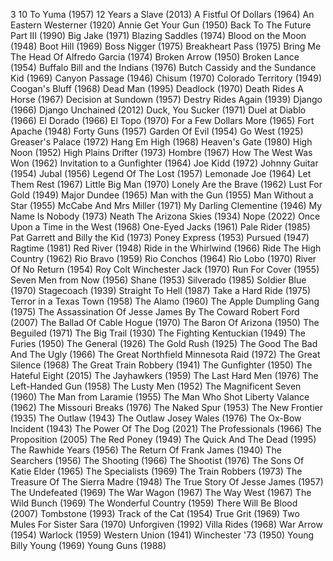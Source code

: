 3 10 To Yuma (1957)
12 Years a Slave (2013)
A Fistful Of Dollars (1964)
An Eastern Westerner (1920)
Annie Get Your Gun (1950)
Back To The Future Part III (1990)
Big Jake (1971)
Blazing Saddles (1974)
Blood on the Moon (1948)
Boot Hill (1969)
Boss Nigger (1975)
Breakheart Pass (1975)
Bring Me The Head Of Alfredo Garcia (1974)
Broken Arrow (1950)
Broken Lance (1954)
Buffalo Bill and the Indians (1976)
Butch Cassidy and the Sundance Kid (1969)
Canyon Passage (1946)
Chisum (1970)
Colorado Territory (1949)
Coogan's Bluff (1968)
Dead Man (1995)
Deadlock (1970)
Death Rides A Horse (1967)
Decision at Sundown (1957)
Destry Rides Again (1939)
Django (1966)
Django Unchained (2012)
Duck, You Sucker (1971)
Duel at Diablo (1966)
El Dorado (1966)
El Topo (1970)
For a Few Dollars More (1965)
Fort Apache (1948)
Forty Guns (1957)
Garden Of Evil (1954)
Go West (1925)
Greaser's Palace (1972)
Hang Em High (1968)
Heaven's Gate (1980)
High Noon (1952)
High Plains Drifter (1973)
Hombre (1967)
How The West Was Won (1962)
Invitation to a Gunfighter (1964)
Joe Kidd (1972)
Johnny Guitar (1954)
Jubal (1956)
Legend Of The Lost (1957)
Lemonade Joe (1964)
Let Them Rest (1967)
Little Big Man (1970)
Lonely Are the Brave (1962)
Lust For Gold (1949)
Major Dundee (1965)
Man with the Gun (1955)
Man Without a Star (1955)
McCabe And Mrs Miller (1971)
My Darling Clementine (1946)
My Name Is Nobody (1973)
Neath The Arizona Skies (1934)
Nope (2022)
Once Upon a Time in the West (1968)
One-Eyed Jacks (1961)
Pale Rider (1985)
Pat Garrett and Billy the Kid (1973)
Poney Express (1953)
Pursued (1947)
Ragtime (1981)
Red River (1948)
Ride in the Whirlwind (1966)
Ride The High Country (1962)
Rio Bravo (1959)
Rio Conchos (1964)
Rio Lobo (1970)
River Of No Return (1954)
Roy Colt Winchester Jack (1970)
Run For Cover (1955)
Seven Men from Now (1956)
Shane (1953)
Silverado (1985)
Soldier Blue (1970)
Stagecoach (1939)
Straight To Hell (1987)
Take a Hard Ride (1975)
Terror in a Texas Town (1958)
The Alamo (1960)
The Apple Dumpling Gang (1975)
The Assassination Of Jesse James By The Coward Robert Ford (2007)
The Ballad Of Cable Hogue (1970)
The Baron Of Arizona (1950)
The Beguiled (1971)
The Big Trail (1930)
The Fighting Kentuckian (1949)
The Furies (1950)
The General (1926)
The Gold Rush (1925)
The Good The Bad And The Ugly (1966)
The Great Northfield Minnesota Raid (1972)
The Great Silence (1968)
The Great Train Robbery (1941)
The Gunfighter (1950)
The Hateful Eight (2015)
The Jayhawkers (1959)
The Last Hard Men (1976)
The Left-Handed Gun (1958)
The Lusty Men (1952)
The Magnificent Seven (1960)
The Man from Laramie (1955)
The Man Who Shot Liberty Valance (1962)
The Missouri Breaks (1976)
The Naked Spur (1953)
The New Frontier (1935)
The Outlaw (1943)
The Outlaw Josey Wales (1976)
The Ox-Bow Incident (1943)
The Power Of The Dog (2021)
The Professionals (1966)
The Proposition (2005)
The Red Poney (1949)
The Quick And The Dead (1995)
The Rawhide Years (1956)
The Return Of Frank James (1940)
The Searchers (1956)
The Shooting (1966)
The Shootist (1976)
The Sons Of Katie Elder (1965)
The Specialists (1969)
The Train Robbers (1973)
The Treasure Of The Sierra Madre (1948)
The True Story Of Jesse James (1957)
The Undefeated (1969)
The War Wagon (1967)
The Way West (1967)
The Wild Bunch (1969)
The Wonderful Country (1959)
There Will Be Blood (2007)
Tombstone (1993)
Track of the Cat (1954)
True Grit (1969)
Two Mules For Sister Sara (1970)
Unforgiven (1992)
Villa Rides (1968)
War Arrow (1954)
Warlock (1959)
Western Union (1941)
Winchester '73  (1950)
Young Billy Young (1969)
Young Guns (1988)